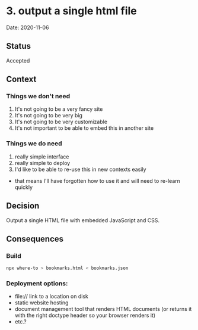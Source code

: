 # 3. output a single html file

Date: 2020-11-06

## Status

Accepted

## Context

### Things we don't need

1. It's not going to be a very fancy site
2. It's not going to be very big
3. It's not going to be very customizable
4. It's not important to be able to embed this in another site

### Things we do need

1. really simple interface
2. really simple to deploy
3. I'd like to be able to re-use this in new contexts easily
  - that means I'll have forgotten how to use it and will need to re-learn
    quickly

## Decision

Output a single HTML file with embedded JavaScript and CSS.

## Consequences

### Build

```bash
npx where-to > bookmarks.html < bookmarks.json
```

### Deployment options:
  - file:// link to a location on disk
  - static website hosting
  - document management tool that renders HTML documents (or returns it with the
    right doctype header so your browser renders it)
  - etc.?

